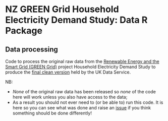 # NZ GREEN Grid Household Electricity Demand Study: Data R Package

## Data processing

Code to process the original raw data from the [Renewable Energy and the Smart Grid (GREEN Grid)](https://www.otago.ac.nz/centre-sustainability/research/energy/otago050285.html) project Household Electricity Demand Study to produce the [final clean version](http://reshare.ukdataservice.ac.uk/853334/) held by the UK Data Service. 

NB: 

 * *None* of the original raw data has been released so *none* of the code here will work unless you also have access to the data; 
 * As a result you should not ever need to (or be able to) run this code. It is here so you can see what was done and raise an [issue](https://github.com/CfSOtago/GREENGridData/issues?q=is%3Aissue+label%3AdataIssue) if you think something should be done differently!
